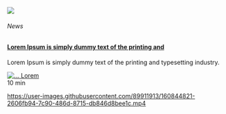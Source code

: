 <div class="container">
  <div class="row">
    <div class="col-md-4">
  <div class="blog-card blog-card-blog">
    <div class="blog-card-image">
        <a href="#"> <img class="img" src="https://picsum.photos/id/1084/535/353?grayscale"> </a>
        <div class="ripple-cont"></div>
    </div>
    <div class="blog-table">
        <h6 class="blog-category blog-text-success"><i class="far fa-newspaper"></i> News</h6>
        <h4 class="blog-card-caption">
            <a href="#">Lorem Ipsum is simply dummy text of the printing and</a>
        </h4>
        <p class="blog-card-description">Lorem Ipsum is simply dummy text of the printing and typesetting industry.</p>
        <div class="ftr">
            <div class="author">
                <a href="#"> <img src="https://picsum.photos/id/1005/5760/3840" alt="..." class="avatar img-raised"> <span>Lorem</span> </a>
            </div>
            <div class="stats"> <i class="far fa-clock"></i> 10 min </div>
        </div>
    </div>
</div>
</div>

https://user-images.githubusercontent.com/89911913/160844821-2606fb94-7c90-486d-8715-db846d8bee1c.mp4

